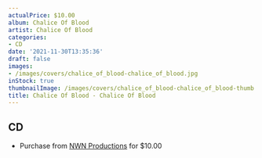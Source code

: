 ```yaml
---
actualPrice: $10.00
album: Chalice Of Blood
artist: Chalice Of Blood
categories:
- CD
date: '2021-11-30T13:35:36'
draft: false
images:
- /images/covers/chalice_of_blood-chalice_of_blood.jpg
inStock: true
thumbnailImage: /images/covers/chalice_of_blood-chalice_of_blood-thumb.jpg
title: Chalice Of Blood - Chalice Of Blood
---
```


## CD
* Purchase from [NWN Productions](http://shop.nwnprod.com/index.php?route=product/product&path=93&product_id=12341&sort=pd.name&order=ASC) for $10.00
